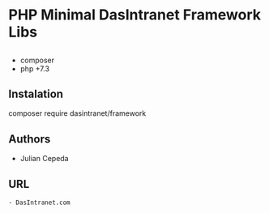 # PHP Minimal DasIntranet Framework Libs

##
- composer
- php +7.3

## Instalation

composer require dasintranet/framework

## Authors
   - Julian Cepeda

## URL
    - DasIntranet.com
